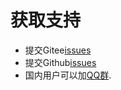 # 获取支持

- 提交Gitee[issues](https://gitee.com/zhangfisher/voerka-i18n/issues)
- 提交Github[issues](https://github.com/zhangfisher/voerka-i18n/issues)
- 国内用户可以加[QQ群](https://qm.qq.com/cgi-bin/qm/qr?k=jKyZR9KupT9Ith5ZsulB-i04OaJDkCwe&jump_from=webapi).
